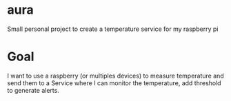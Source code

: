 # aura
Small personal project to create a temperature service for my raspberry pi 

# Goal
I want to use a raspberry (or multiples devices) to measure temperature and send them to a Service where I can monitor the temperature, add threshold to generate alerts.
